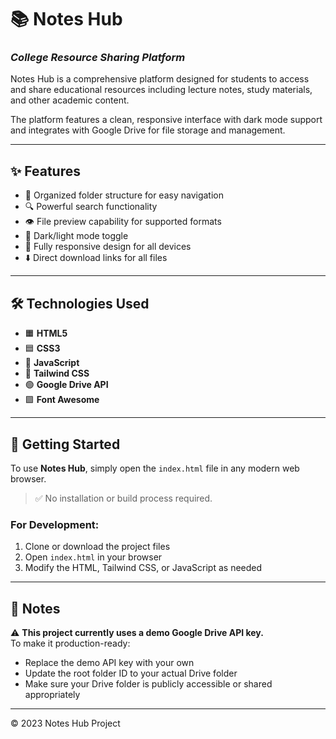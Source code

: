 # 📚 Notes Hub

### *College Resource Sharing Platform*

Notes Hub is a comprehensive platform designed for students to access and share educational resources including lecture notes, study materials, and other academic content.

The platform features a clean, responsive interface with dark mode support and integrates with Google Drive for file storage and management.

---

## ✨ Features

- 📁 Organized folder structure for easy navigation  
- 🔍 Powerful search functionality  
- 👁️ File preview capability for supported formats  
- 🌙 Dark/light mode toggle  
- 📱 Fully responsive design for all devices  
- ⬇️ Direct download links for all files  

---

## 🛠️ Technologies Used

- 🟧 **HTML5**
- 🟦 **CSS3**
- 💛 **JavaScript**
- 🔵 **Tailwind CSS**
- 🟢 **Google Drive API**
- 🟪 **Font Awesome**

---

## 🚀 Getting Started

To use **Notes Hub**, simply open the `index.html` file in any modern web browser.

> ✅ No installation or build process required.

### For Development:

1. Clone or download the project files  
2. Open `index.html` in your browser  
3. Modify the HTML, Tailwind CSS, or JavaScript as needed  

---

## 📝 Notes

⚠️ **This project currently uses a demo Google Drive API key.**  
To make it production-ready:

- Replace the demo API key with your own  
- Update the root folder ID to your actual Drive folder  
- Make sure your Drive folder is publicly accessible or shared appropriately  

---

© 2023 Notes Hub Project

